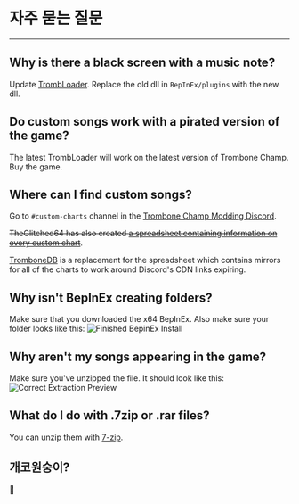 # 자주 묻는 질문
---

## Why is there a black screen with a music note?

Update [TrombLoader](https://github.com/NyxTheShield/TrombLoader/releases/latest). Replace the old dll in `BepInEx/plugins` with the new dll.

## Do custom songs work with a pirated version of the game?

The latest TrombLoader will work on the latest version of Trombone Champ. Buy the game.

## Where can I find custom songs?

Go to `#custom-charts` channel in the [Trombone Champ Modding Discord](https://discord.gg/KVzKRsbetJ).

~~TheGlitched64 has also created [a spreadsheet containing information on every custom chart](https://docs.google.com/spreadsheets/d/1xpoUnHdSJFqOQEK_637-HCECYtJsgK91oY4dRuDMtik/edit?usp=sharing)~~.

[TromboneDB](https://tc-mods.github.io/TromboneDB/) is a replacement for the spreadsheet which contains mirrors for all of the charts to work around Discord's CDN links expiring.

## Why isn't BepInEx creating folders?

Make sure that you downloaded the x64 BepInEx. Also make sure your folder looks like this: ![Finished BepinEx Install](../docs/files/finishedbepinex.png)

## Why aren't my songs appearing in the game?

Make sure you've unzipped the file. It should look like this: ![Correct Extraction Preview](../docs/files/customsongcorrect.png)

## What do I do with .7zip or .rar files?

You can unzip them with [7-zip](https://www.7-zip.org/download.html).

## 개코원숭이?

🐒
